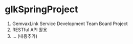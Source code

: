 # glkSpringProject

1. GemvaxLink Service Development Team Board Project
2. RESTful API 활용
3. ... (내용추가)
